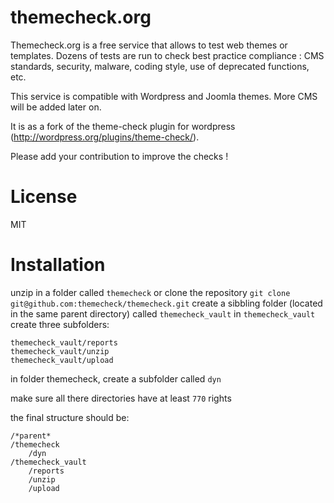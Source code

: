 themecheck.org
==============

Themecheck.org is a free service that allows to test web themes or templates.
Dozens of tests are run to check best practice compliance : CMS standards, security, malware, coding style, use of deprecated functions, etc.

This service is compatible with Wordpress and Joomla themes. More CMS will be added later on.

It is as a fork of the theme-check plugin for wordpress (http://wordpress.org/plugins/theme-check/).

Please add your contribution to improve the checks !

License 
=======

MIT


Installation 
============

unzip in a folder called `themecheck` or clone the repository `git clone git@github.com:themecheck/themecheck.git`
create a sibbling folder (located in the same parent directory) called `themecheck_vault`
in `themecheck_vault` create three subfolders:

    themecheck_vault/reports
    themecheck_vault/unzip
    themecheck_vault/upload

in folder themecheck, create a subfolder called `dyn`

make sure all there directories have at least `770` rights

the final structure should be:

    /*parent*
    /themecheck
        /dyn
    /themecheck_vault
        /reports
        /unzip
        /upload
